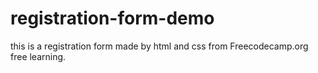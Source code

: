 # registration-form-demo

this is a registration form made by html and css from Freecodecamp.org free learning.
